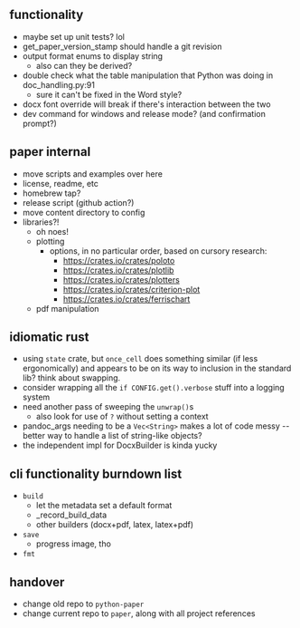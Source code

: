 ## functionality
* maybe set up unit tests? lol
* get_paper_version_stamp should handle a git revision
* output format enums to display string
    - also can they be derived?
* double check what the table manipulation that Python was doing in doc_handling.py:91
    - sure it can't be fixed in the Word style?
* docx font override will break if there's interaction between the two
* dev command for windows and release mode? (and confirmation prompt?)

## paper internal
* move scripts and examples over here
* license, readme, etc
* homebrew tap?
* release script (github action?)
* move content directory to config
* libraries?!
  - oh noes!
  - plotting
    - options, in no particular order, based on cursory research:
      - https://crates.io/crates/poloto
      - https://crates.io/crates/plotlib
      - https://crates.io/crates/plotters
      - https://crates.io/crates/criterion-plot
      - https://crates.io/crates/ferrischart
  - pdf manipulation

## idiomatic rust
- using `state` crate, but `once_cell` does something similar (if less ergonomically) and appears to be on its way to inclusion in the standard lib? think about swapping.
- consider wrapping all the `if CONFIG.get().verbose` stuff into a logging system
- need another pass of sweeping the `unwrap()`s
    - also look for use of `?` without setting a context
- pandoc_args needing to be a `Vec<String>` makes a lot of code messy -- better way to handle a list of string-like objects?
- the independent impl for DocxBuilder is kinda yucky

## cli functionality burndown list
* `build`
  - let the metadata set a default format
  - _record_build_data
  - other builders (docx+pdf, latex, latex+pdf)
* `save`
  - progress image, tho
* `fmt`

## handover
* change old repo to `python-paper`
* change current repo to `paper`, along with all project references
